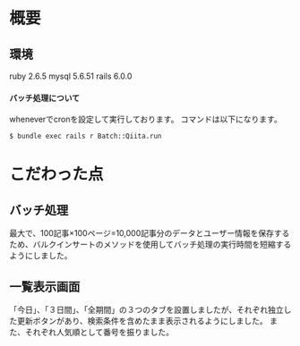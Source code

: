# 概要
## 環境
ruby 2.6.5
mysql 5.6.51
rails 6.0.0
#### バッチ処理について
wheneverでcronを設定して実行しております。
コマンドは以下になります。
```
$ bundle exec rails r Batch::Qiita.run
```


# こだわった点
## バッチ処理
最大で、100記事×100ページ=10,000記事分のデータとユーザー情報を保存するため、バルクインサートのメソッドを使用してバッチ処理の実行時間を短縮するようにしました。

## 一覧表示画面
「今日」、「３日間」、「全期間」の３つのタブを設置しましたが、それぞれ独立した更新ボタンがあり、検索条件を含めたまま表示されるようにしました。
また、それぞれ人気順として番号を振りました。